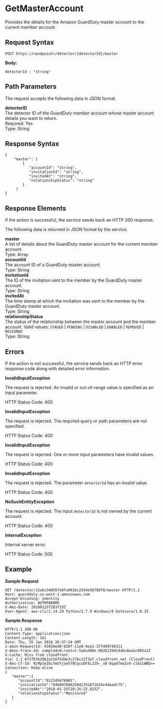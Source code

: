 # GetMasterAccount<a name="get-master-account"></a>

Provides the details for the Amazon GuardDuty master account to the current member account\.

## Request Syntax<a name="get-master-account-request-syntax"></a>

```
POST https://<endpoint>/detector/{detectorId}/master
```

**Body:**

```
detectorId : "string"
```

## Path Parameters<a name="get-master-account-path-parameters"></a>

The request accepts the following data in JSON format\.

**detectorID**  
The detector ID of the GuardDuty member account whose master account details you want to return\.  
Required: Yes  
Type: String

## Response Syntax<a name="get-master-account-response-syntax"></a>

```
{
    "master": [
        {
           "accountId": "string",
           "invitationId": "string",
           "invitedAt": "string",
           "relationshipStatus": "string"
        }
     ]
}
```

## Response Elements<a name="get-master-account-response-parameters"></a>

If the action is successful, the service sends back an HTTP 200 response\.

The following data is returned in JSON format by the service\.

**master**  
A list of details about the GuardDuty master account for the current member account\.  
Type: Array    
**accountId**  
The account ID of a GuardDuty master account\.  
Type: String  
**invitationId**  
The ID of the invitation sent to the member by the GuardDuty master account\.  
Type: String  
**invitedAt**  
The time stamp at which the invitation was sent to the member by the GuardDuty master account\.  
Type: String  
**relationshipStatus**  
The status of the relationship between the master account and the member account\. Valid values: `STAGED` | `PENDING` | `DISABLED` | `ENABLED` | `REMOVED` | `RESIGNED`  
Type: String

## Errors<a name="get-master-account-errors"></a>

If the action is not successful, the service sends back an HTTP error response code along with detailed error information\.

**InvalidInputException**

The request is rejected\. An invalid or out\-of\-range value is specified as an input parameter\.

HTTP Status Code: 400 

**InvalidInputException**

The request is rejected\. The required query or path parameters are not specified\.

HTTP Status Code: 400 

**InvalidInputException**

The request is rejected\. One or more input parameters have invalid values\.

HTTP Status Code: 400 

**InvalidInputException**

The request is rejected\. The parameter `detectorId` has an invalid value\.

HTTP Status Code: 400 

**NoSuchEntityException**

The request is rejected\. The input `detectorId` is not owned by the current account\.

HTTP Status Code: 400 

**InternalException**

Internal server error\.

HTTP Status Code: 500 

## Example<a name="get-master-account-example"></a>

**Sample Request**

```
GET /detector/12abc34d567e8fa901bc2d34e56789f0/master HTTP/1.1
Host: guardduty.us-west-2.amazonaws.com
Accept-Encoding: identity
Authorization: AUTHPARAMS
X-Amz-Date: 20180125T203733Z
User-Agent: aws-cli/1.14.29 Python/2.7.9 Windows/8 botocore/1.8.33
```

**Sample Response**

```
HTTP/1.1 200 OK
Content-Type: application/json
Content-Length: 161
Date: Thu, 25 Jan 2018 20:37:34 GMT
x-amzn-RequestId: 93058ed0-020f-11e8-9ea1-377499f46311
X-Amzn-Trace-Id: sampled=0;root=1-5a6a400e-0026139dc9abc8eaac805a22
X-Cache: Miss from cloudfront
Via: 1.1 6f1f8362062a31675dde3c27bc22f2ef.cloudfront.net (CloudFront)
X-Amz-Cf-Id: NjMp1e2biYmUYjoe570CqcuDFXL3JO-_xB-8qad7moZvX-cl62iWBQ==
Connection: Keep-alive
{  
   "master":{  
      "accountId":"012345678901",
      "invitationId":"84b097800250d17d1872b34c4daadcf5",
      "invitedAt":"2018-01-25T20:26:25.825Z",
      "relationshipStatus":"Monitored"
   }
}
```